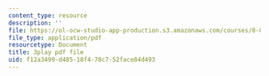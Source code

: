```yaml
---
content_type: resource
description: ''
file: https://ol-ocw-studio-app-production.s3.amazonaws.com/courses/8-03sc-physics-iii-vibrations-and-waves-fall-2016/f12a3499d48518f478c752face84d493_Roj7FVjl-gw.pdf
file_type: application/pdf
resourcetype: Document
title: 3play pdf file
uid: f12a3499-d485-18f4-78c7-52face84d493
---
```

